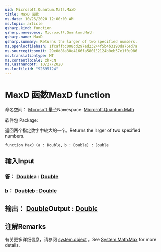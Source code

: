 ```yaml
---
uid: Microsoft.Quantum.Math.MaxD
title: MaxD 函数
ms.date: 10/26/2020 12:00:00 AM
ms.topic: article
qsharp.kind: function
qsharp.namespace: Microsoft.Quantum.Math
qsharp.name: MaxD
qsharp.summary: Returns the larger of two specified numbers.
ms.openlocfilehash: 1fcaffdc008cd297ed23244f5b4b3190da76ad7a
ms.sourcegitcommit: 29e0d88a30e4166fa580132124b0eb57e1f0e986
ms.translationtype: MT
ms.contentlocale: zh-CN
ms.lasthandoff: 10/27/2020
ms.locfileid: "92695124"
---
```

# <a name="maxd-function"></a><span data-ttu-id="5069f-102">MaxD 函数</span><span class="sxs-lookup"><span data-stu-id="5069f-102">MaxD function</span></span>

<span data-ttu-id="5069f-103">命名空间： [Microsoft 量子](xref:Microsoft.Quantum.Math)</span><span class="sxs-lookup"><span data-stu-id="5069f-103">Namespace: [Microsoft.Quantum.Math](xref:Microsoft.Quantum.Math)</span></span>

<span data-ttu-id="5069f-104">软件包 [](https://nuget.org/packages/)</span><span class="sxs-lookup"><span data-stu-id="5069f-104">Package: [](https://nuget.org/packages/)</span></span>


<span data-ttu-id="5069f-105">返回两个指定数字中较大的一个。</span><span class="sxs-lookup"><span data-stu-id="5069f-105">Returns the larger of two specified numbers.</span></span>

```qsharp
function MaxD (a : Double, b : Double) : Double
```


## <a name="input"></a><span data-ttu-id="5069f-106">输入</span><span class="sxs-lookup"><span data-stu-id="5069f-106">Input</span></span>

### <a name="a--double"></a><span data-ttu-id="5069f-107">答： [Double](xref:microsoft.quantum.lang-ref.double)</span><span class="sxs-lookup"><span data-stu-id="5069f-107">a : [Double](xref:microsoft.quantum.lang-ref.double)</span></span>




### <a name="b--double"></a><span data-ttu-id="5069f-108">b： [Double](xref:microsoft.quantum.lang-ref.double)</span><span class="sxs-lookup"><span data-stu-id="5069f-108">b : [Double](xref:microsoft.quantum.lang-ref.double)</span></span>





## <a name="output--double"></a><span data-ttu-id="5069f-109">输出： [Double](xref:microsoft.quantum.lang-ref.double)</span><span class="sxs-lookup"><span data-stu-id="5069f-109">Output : [Double](xref:microsoft.quantum.lang-ref.double)</span></span>



## <a name="remarks"></a><span data-ttu-id="5069f-110">注解</span><span class="sxs-lookup"><span data-stu-id="5069f-110">Remarks</span></span>

<span data-ttu-id="5069f-111">有关更多详细信息，请参阅 [system.object](https://docs.microsoft.com/dotnet/api/system.math.max) 。</span><span class="sxs-lookup"><span data-stu-id="5069f-111">See [System.Math.Max](https://docs.microsoft.com/dotnet/api/system.math.max) for more details.</span></span>